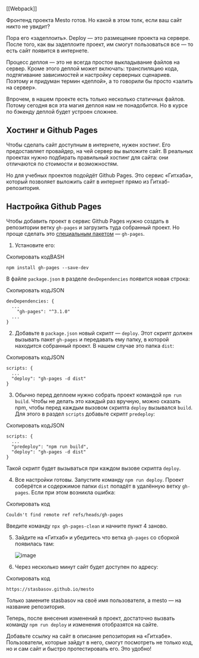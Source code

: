 [[Webpack]]

Фронтенд проекта Mesto готов. Но какой в этом толк, если ваш сайт никто не увидит?

Пора его «задеплоить». Deploy — это размещение проекта на сервере. После того, как вы задеплоите проект, им смогут пользоваться все — то есть сайт появится в интернете.

Процесс деплоя — это не всегда простое выкладывание файлов на сервер. Кроме этого деплой может включать: транспиляцию кода, подтягивание зависимостей и настройку серверных сценариев. Поэтому и придуман термин «деплой», а то говорили бы просто «залить на сервер».

Впрочем, в нашем проекте есть только несколько статичных файлов. Потому сегодня вся эта магия деплоя нам не понадобится. Но в курсе по бэкенду деплой будет устроен сложнее.

## Хостинг и Github Pages

Чтобы сделать сайт доступным в интернете, нужен хостинг. Его предоставляет провайдер, на чей сервер вы выложите сайт. В реальных проектах нужно подбирать правильный хостинг для сайта: они отличаются по стоимости и возможностям.

Но для учебных проектов подойдёт Github Pages. Это сервис «Гитхаба», который позволяет выложить сайт в интернет прямо из Гитхаб-репозитория.

## Наcтройка Github Pages

Чтобы добавить проект в сервис Github Pages нужно создать в репозитории ветку `gh-pages` и загрузить туда собранный проект. Но проще сделать это [специальным пакетом](https://www.npmjs.com/package/gh-pages) — `gh-pages`.

1.  Установите его:

Скопировать кодBASH

```
npm install gh-pages --save-dev 
```

В файле `package.json` в разделе `devDependencies` появится новая строка:

Скопировать кодJSON

```
devDependencies: {
  ...
    "gh-pages": "^3.1.0"
  ...
} 
```

2.  Добавьте в `package.json` новый скрипт — `deploy`. Этот скрипт должен вызывать пакет `gh-pages` и передавать ему папку, в которой находится собранный проект. В нашем случае это папка `dist`:

Скопировать кодJSON

```
scripts: {
  ...
  "deploy": "gh-pages -d dist"
} 
```

3.  Обычно перед деплоем нужно собрать проект командой `npm run build`. Чтобы не делать это каждый раз вручную, можно сказать npm, чтобы перед каждым вызовом скрипта `deploy` вызывался `build`. Для этого в раздел `scripts` добавьте скрипт `predeploy`:

Скопировать кодJSON

```
scripts: {
  ...
  "predeploy": "npm run build",
  "deploy": "gh-pages -d dist"
} 
```

Такой скрипт будет вызываться при каждом вызове скрипта `deploy`.

4.  Все настройки готовы. Запустите команду `npm run deploy`. Проект соберётся и содержимое папки `dist` попадёт в удалённую ветку `gh-pages`. Если при этом возникла ошибка:

Скопировать код

```
Couldn't find remote ref refs/heads/gh-pages 
```

Введите команду `npx gh-pages-clean` и начните пункт 4 заново.

5.  Зайдите на «Гитхаб» и убедитесь что ветка `gh-pages` со сборкой появилась там:
    
    ![image](https://pictures.s3.yandex.net/resources/Screen_Shot_2020-07-09_at_5.18.32_PM_1594721188.png)
    
6.  Через несколько минут сайт будет доступен по адресу:
    

Скопировать код

```
https://stasbasov.github.io/mesto 
```

Только замените stasbasov на своё имя пользователя, а mesto –– на название репозитория.

Теперь, после внесения изменений в проект, достаточно вызвать команду `npm run deploy` и изменения отобразятся на сайте.

Добавьте ссылку на сайт в описание репозитория на «Гитхабе». Пользователи, которые зайдут в него, смогут посмотреть не только код, но и сам сайт и быстро протестировать его. Это удобно!